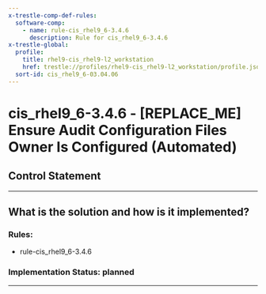 ```yaml
---
x-trestle-comp-def-rules:
  software-comp:
    - name: rule-cis_rhel9_6-3.4.6
      description: Rule for cis_rhel9_6-3.4.6
x-trestle-global:
  profile:
    title: rhel9-cis_rhel9-l2_workstation
    href: trestle://profiles/rhel9-cis_rhel9-l2_workstation/profile.json
  sort-id: cis_rhel9_6-03.04.06
---
```


# cis_rhel9_6-3.4.6 - \[REPLACE_ME\] Ensure Audit Configuration Files Owner Is Configured (Automated)

## Control Statement

______________________________________________________________________

## What is the solution and how is it implemented?

<!-- For implementation status enter one of: implemented, partial, planned, alternative, not-applicable -->

<!-- Note that the list of rules under ### Rules: is read-only and changes will not be captured after assembly to JSON -->

<!-- Add control implementation description here for control: cis_rhel9_6-3.4.6 -->

### Rules:

  - rule-cis_rhel9_6-3.4.6

### Implementation Status: planned

______________________________________________________________________
